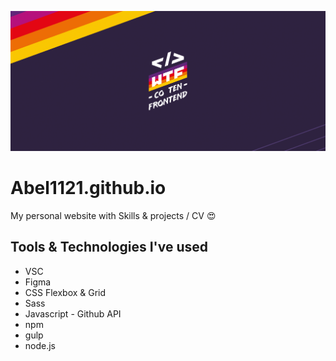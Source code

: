 ![Screenshots](src/assets/img/cover.png)
# Abel1121.github.io

My personal website with Skills & projects / CV 😍

## Tools & Technologies I've used
* VSC
* Figma
* CSS Flexbox & Grid
* Sass
* Javascript - Github API
* npm
* gulp
* node.js
